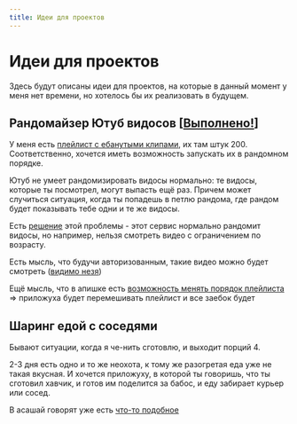 ```yaml
---
title: Идеи для проектов
---
```


# Идеи для проектов

Здесь будут описаны идеи для проектов, на которые в данный момент у меня нет времени, но хотелось бы их реализовать в
будущем.

## Рандомайзер Ютуб видосов [[Выполнено!](https://github.com/potykion/yt-shuffle)]

У меня есть [плейлист с ебанутыми клипами](https://www.youtube.com/playlist?list=PLdb8DVmvU9i5bGINNz10f-ga_bqD41O4q), их
там штук 200. Соответственно, хочется иметь возможность запускать их в рандомном порядке.

Ютуб не умеет рандомизировать видосы нормально: те видосы, которые ты посмотрел, могут выпасть ещё раз. Причем может
случиться ситуация, когда ты попадешь в петлю рандома, где рандом будет показывать тебе одни и те же видосы.

Есть [решение](https://youtube-playlist-randomizer.bitbucket.io/) этой проблемы - этот сервис нормально рандомит видосы,
но например, нельзя смотреть видео с ограничением по возрасту.

Есть мысль, что будучи авторизованным, такие видео можно будет
смотреть ([видимо незя](https://www.reddit.com/r/youtube/comments/k536y3/any_way_to_play_age_restricted_youtube_videos))

Ещё мысль, что в апишке есть <a href="https://developers.google.com/youtube/v3/docs/playlistItems">возможность менять
порядок плейлиста</a> =&gt; приложуха будет перемешивать плейлист и все заебок будет

## Шаринг едой с соседями

Бывают ситуации, когда я че-нить сготовлю, и выходит порций 4.

2-3 дня есть одно и то же неохота, к тому же разогретая еда уже не такая вкусная. И хочется приложуху, в которой ты
говоришь, что ты сготовил хавчик, и готов им поделится за бабос, и еду забирает курьер или сосед.

В асашай говорят уже
есть [что-то подобное](https://vc.ru/tribuna/242704-kak-zarabotat-na-kulinarnom-airbnb-v-svoem-gorode-ili-rayone-zapusk-biznesa-za-7-dney-bez-programmistov)
